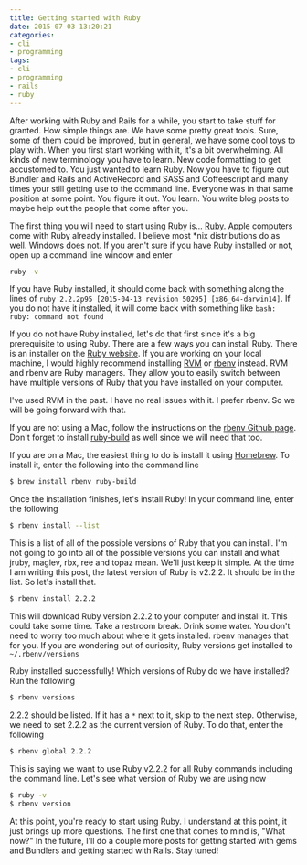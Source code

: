 ```yaml
---
title: Getting started with Ruby
date: 2015-07-03 13:20:21
categories:
- cli
- programming
tags:
- cli
- programming
- rails
- ruby
---
```


After working with Ruby and Rails for a while, you start to take stuff for granted. How simple things are. We have some pretty great tools. Sure, some of them could be improved, but in general, we have some cool toys to play with. When you first start working with it, it's a bit overwhelming. All kinds of new terminology you have to learn. New code formatting to get accustomed to. You just wanted to learn Ruby. Now you have to figure out Bundler and Rails and ActiveRecord and SASS and Coffeescript and many times your still getting use to the command line. Everyone was in that same position at some point. You figure it out. You learn. You write blog posts to maybe help out the people that come after you.

The first thing you will need to start using Ruby is... [Ruby][ruby]. Apple computers come with Ruby already installed. I believe most \*nix distributions do as well. Windows does not. If you aren't sure if you have Ruby installed or not, open up a command line window and enter

```bash
ruby -v
```

If you have Ruby installed, it should come back with something along the lines of `ruby 2.2.2p95 [2015-04-13 revision 50295] [x86_64-darwin14]`. If you do not have it installed, it will come back with something like `bash: ruby: command not found`

If you do not have Ruby installed, let's do that first since it's a big prerequisite to using Ruby. There are a few ways you can install Ruby. There is an installer on the [Ruby website][ruby-downloads]. If you are working on your local machine, I would highly recommend installing [RVM][rvm] or [rbenv][rbenv] instead. RVM and rbenv are Ruby managers. They allow you to easily switch between have multiple versions of Ruby that you have installed on your computer.

I've used RVM in the past. I have no real issues with it. I prefer rbenv. So we will be going forward with that.

If you are not using a Mac, follow the instructions on the [rbenv Github page][rbenv]. Don't forget to install [ruby-build][ruby-build] as well since we will need that too.

If you are on a Mac, the easiest thing to do is install it using [Homebrew][homebrew]. To install it, enter the following into the command line

```bash
$ brew install rbenv ruby-build
```

Once the installation finishes, let's install Ruby! In your command line, enter the following

```bash
$ rbenv install --list
```

This is a list of all of the possible versions of Ruby that you can install. I'm not going to go into all of the possible versions you can install and what jruby, maglev, rbx, ree and topaz mean. We'll just keep it simple. At the time I am writing this post, the latest version of Ruby is v2.2.2. It should be in the list. So let's install that.

```bash
$ rbenv install 2.2.2
```

This will download Ruby version 2.2.2 to your computer and install it. This could take some time. Take a restroom break. Drink some water. You don't need to worry too much about where it gets installed. rbenv manages that for you. If you are wondering out of curiosity, Ruby versions get installed to `~/.rbenv/versions`

Ruby installed successfully! Which versions of Ruby do we have installed? Run the following

```bash
$ rbenv versions
```

2.2.2 should be listed. If it has a `*` next to it, skip to the next step. Otherwise, we need to set 2.2.2 as the current version of Ruby. To do that, enter the following

```bash
$ rbenv global 2.2.2
```

This is saying we want to use Ruby v2.2.2 for all Ruby commands including the command line. Let's see what version of Ruby we are using now

```bash
$ ruby -v
$ rbenv version
```

At this point, you're ready to start using Ruby. I understand at this point, it just brings up more questions. The first one that comes to mind is, "What now?" In the future, I'll do a couple more posts for getting started with gems and Bundlers and getting started with Rails. Stay tuned!

[ruby]: https://www.ruby-lang.org/en/
[ruby-downloads]: https://www.ruby-lang.org/en/downloads/
[rbenv]: https://github.com/sstephenson/rbenv
[ruby-build]: https://github.com/sstephenson/ruby-build
[rvm]: https://rvm.io/
[homebrew]: http://brew.sh/
